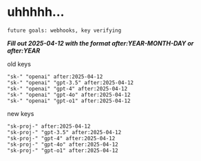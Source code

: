 # uhhhhh...

`future goals: webhooks, key verifying`



***Fill out 2025-04-12 with the format after:YEAR-MONTH-DAY or after:YEAR***

old keys
```
"sk-" "openai" after:2025-04-12
"sk-" "openai" "gpt-3.5" after:2025-04-12
"sk-" "openai" "gpt-4" after:2025-04-12
"sk-" "openai" "gpt-4o" after:2025-04-12
"sk-" "openai" "gpt-o1" after:2025-04-12
```

new keys
```
"sk-proj-" after:2025-04-12
"sk-proj-" "gpt-3.5" after:2025-04-12
"sk-proj-" "gpt-4" after:2025-04-12
"sk-proj-" "gpt-4o" after:2025-04-12
"sk-proj-" "gpt-o1" after:2025-04-12
```
